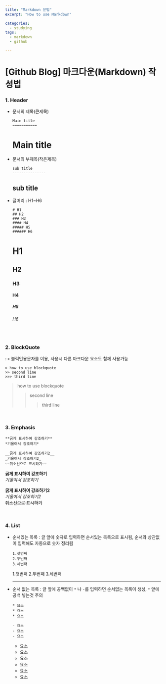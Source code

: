 ```yaml
---
title: "Markdown 문법"
excerpt: "How to use Markdown"

categories:
  - studying
tags:
  - markdown
  - github

---
```


[Github Blog] 마크다운(Markdown) 작성법
===================================

### 1. Header

* 문서의 제목(큰제목)
  
  ```
  Main title
  ===========
  ```
  
  Main title
  ============
  
* 문서의 부제목(작은제목)
  
   ```
   sub title
   ---------------
   ```
   
   sub title
   ------------
   
* 글머리 : H1~H6

  ```
  # H1
  ## H2
  ### H3
  #### H4
  ##### H5
  ###### H6
  ```
  
  # H1
  ## H2
  ### H3
  #### H4
  ##### H5
  ###### H6
  
&nbsp;  
### 2. BlockQuote
: `>`  블럭인용문자를 이용, 사용시 다른 마크다운 요소도 함께 사용가능

  ```
  > how to use blockquote
  >> second line
  >>> third line
  ```
  
  > how to use blockquote
  >> second line
  >>> third line
  
&nbsp;
### 3. Emphasis
  
  ```
  **굵게 표시하여 강조하기**
  *기울여서 강조하기*
  
  __굵게 표시하여 강조하기2__
  _기울여서 강조하기2_
  ~~취소선으로 표시하기~~
  ```
  
  **굵게 표시하여 강조하기**  
  *기울여서 강조하기*  
  
  __굵게 표시하여 강조하기2__  
  _기울여서 강조하기2_  
  ~~취소선으로 표시하기~~
  
  
&nbsp;
### 4. List

* 순서있는 목록 : 글 앞에 숫자로 입력하면 순서있는 목록으로 표시됨, 순서와 상관없이 입력해도 자동으로 숫자 정리됨
  
  ```
  1.첫번째
  2.두번째
  3.세번째
  ```
  
  1.첫번째
  2.두번째
  3.세번째
  
  ---
  
* 순서 없는 목록 : 글 앞에 공백없이 `*` 나 `-`를 입력하면 순서없는 목록이 생성, `*` 앞에 공백 넣는것 주의

  ```
  * 요소
  * 요소
  * 요소
  
  - 요소
  - 요소
  - 요소
  ```
  
  * 요소
  * 요소
  * 요소
  
  - 요소
  - 요소
  - 요소
 
    
  
  











